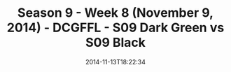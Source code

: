 ---
title: Season 9 - Week 8 (November 9, 2014) - DCGFFL - S09 Dark Green vs S09 Black
teams-score:
- team: _teams/s09-dark-green.md
  score: 51
- team: _teams/s09-black.md
  score: 19
mvp: 'MVPs: Jarod Trujillo (Dark Green), Cole Whitaker (Black)'
game-ball: N/A
sportsperson: ''
season: 9
week: 8
date: '2014-11-13T18:22:34'
pageid: season-9-week-8-4455-vs-4452
---